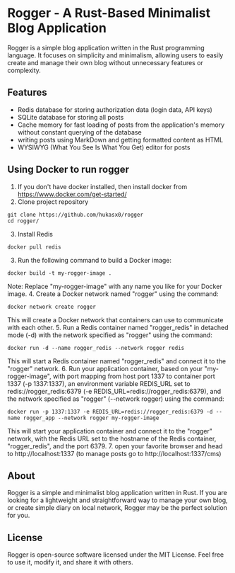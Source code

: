 # Rogger - A Rust-Based Minimalist Blog Application
Rogger is a simple blog application written in the Rust programming language. It focuses on simplicity and minimalism, allowing users to easily create and manage their own blog without unnecessary features or complexity.
## Features
- Redis database for storing authorization data (login data, API keys)
- SQLite database for storing all posts
- Cache memory for fast loading of posts from the application's memory without constant querying of the database
- writing posts using MarkDown and getting formatted content as HTML
- WYSIWYG (What You See Is What You Get) editor for posts

## Using Docker to run rogger
1. If you don't have docker installed, then install docker from https://www.docker.com/get-started/
2. Clone project repository
```
git clone https://github.com/hukasx0/rogger
cd rogger/
```
3. Install Redis
```
docker pull redis
```
3. Run the following command to build a Docker image:
```
docker build -t my-rogger-image .
```
Note: Replace "my-rogger-image" with any name you like for your Docker image.
4. Create a Docker network named "rogger" using the command:
```
docker network create rogger
```
This will create a Docker network that containers can use to communicate with each other.
5. Run a Redis container named "rogger_redis" in detached mode (-d) with the network specified as "rogger" using the command:
```
docker run -d --name rogger_redis --network rogger redis
```
This will start a Redis container named "rogger_redis" and connect it to the "rogger" network.
6. Run your application container, based on your "my-rogger-image", with port mapping from host port 1337 to container port 1337 (-p 1337:1337), an environment variable REDIS_URL set to redis://rogger_redis:6379 (-e REDIS_URL=redis://rogger_redis:6379), and the network specified as "rogger" (--network rogger) using the command:
```
docker run -p 1337:1337 -e REDIS_URL=redis://rogger_redis:6379 -d --name rogger_app --network rogger my-rogger-image
```
This will start your application container and connect it to the "rogger" network, with the Redis URL set to the hostname of the Redis container, "rogger_redis", and the port 6379.
7. open your favorite browser and head to http://localhost:1337
(to manage posts go to http://localhost:1337/cms)

## About
Rogger is a simple and minimalist blog application written in Rust. If you are looking for a lightweight and straightforward way to manage your own blog, or create simple diary on local network, Rogger may be the perfect solution for you.

## License
Rogger is open-source software licensed under the MIT License. Feel free to use it, modify it, and share it with others.
